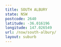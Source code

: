 ```yaml
---
title: SOUTH ALBURY
state: NSW
postcode: 2640
latitude: -36.016196
longitude: 147.026549
url: /nsw/south-albury/
layout: suburb
---
```

